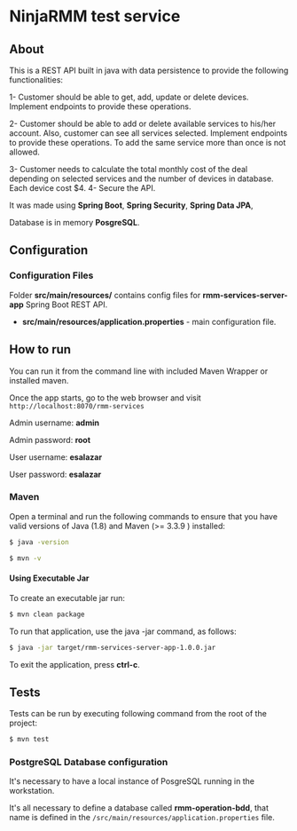 # NinjaRMM test service

## About

This is a REST API built in java with data persistence to provide the following functionalities:

1- Customer should be able to get, add, update or delete devices. Implement endpoints
to provide these operations.

2- Customer should be able to add or delete available services to his/her account. Also,
customer can see all services selected. Implement endpoints to provide these
operations. To add the same service more than once is not allowed.

3- Customer needs to calculate the total monthly cost of the deal depending on
selected services and the number of devices in database. Each device cost $4.
4- Secure the API.

It was made using **Spring Boot**, **Spring Security**, **Spring Data JPA**, 

Database is in memory **PosgreSQL**.


## Configuration

### Configuration Files

Folder **src/main/resources/** contains config files for **rmm-services-server-app** Spring Boot REST API.

* **src/main/resources/application.properties** - main configuration file. 

## How to run

You can run it from the command line with included Maven Wrapper or installed maven.

Once the app starts, go to the web browser and visit `http://localhost:8070/rmm-services`

Admin username: **admin**

Admin password: **root**

User username: **esalazar**

User password: **esalazar**

### Maven

Open a terminal and run the following commands to ensure that you have valid versions of Java (1.8) and Maven (>= 3.3.9 ) installed:

```bash
$ java -version
```

```bash
$ mvn -v
```

#### Using Executable Jar

To create an executable jar run:

```bash
$ mvn clean package
``` 

To run that application, use the java -jar command, as follows:

```bash
$ java -jar target/rmm-services-server-app-1.0.0.jar
```

To exit the application, press **ctrl-c**.

## Tests

Tests can be run by executing following command from the root of the project:

```bash
$ mvn test
```

### PostgreSQL Database configuration

It's necessary to have a local instance of PosgreSQL running in the workstation.

It's all necessary to define a database called **rmm-operation-bdd**, that name 
is defined in the `/src/main/resources/application.properties` file.
